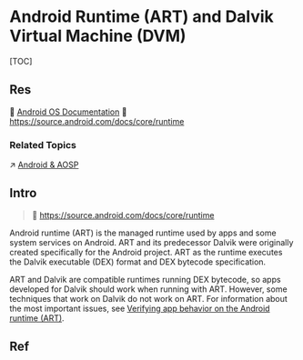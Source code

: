 # Android Runtime (ART) and Dalvik Virtual Machine (DVM)

[TOC]



## Res
📂 [Android OS Documentation](https://source.android.com/docs)
📂 https://source.android.com/docs/core/runtime


### Related Topics
↗ [Android & AOSP](../../../../../🥷🏼%20Operating%20System%20(Engineering%20Part)/Android%20&%20AOSP/Android%20&%20AOSP.md)



## Intro
> 🔗 https://source.android.com/docs/core/runtime

Android runtime (ART) is the managed runtime used by apps and some system services on Android. ART and its predecessor Dalvik were originally created specifically for the Android project. ART as the runtime executes the Dalvik executable (DEX) format and DEX bytecode specification.

ART and Dalvik are compatible runtimes running DEX bytecode, so apps developed for Dalvik should work when running with ART. However, some techniques that work on Dalvik do not work on ART. For information about the most important issues, see [Verifying app behavior on the Android runtime (ART)](http://developer.android.com/guide/practices/verifying-apps-art.html).



## Ref

